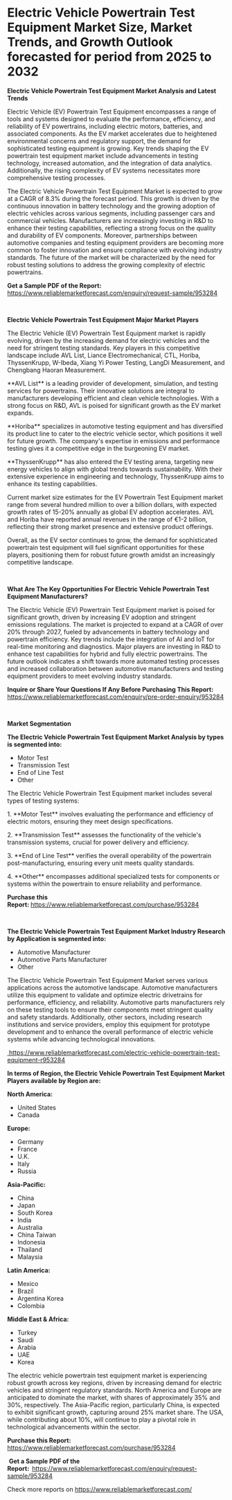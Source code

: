 <p><h1>Electric Vehicle Powertrain Test Equipment Market Size, Market Trends, and Growth Outlook forecasted for period from 2025 to 2032</h1></p><p><strong>Electric Vehicle Powertrain Test Equipment Market Analysis and Latest Trends</strong></p>
<p><p>Electric Vehicle (EV) Powertrain Test Equipment encompasses a range of tools and systems designed to evaluate the performance, efficiency, and reliability of EV powertrains, including electric motors, batteries, and associated components. As the EV market accelerates due to heightened environmental concerns and regulatory support, the demand for sophisticated testing equipment is growing. Key trends shaping the EV powertrain test equipment market include advancements in testing technology, increased automation, and the integration of data analytics. Additionally, the rising complexity of EV systems necessitates more comprehensive testing processes. </p><p>The Electric Vehicle Powertrain Test Equipment Market is expected to grow at a CAGR of 8.3% during the forecast period. This growth is driven by the continuous innovation in battery technology and the growing adoption of electric vehicles across various segments, including passenger cars and commercial vehicles. Manufacturers are increasingly investing in R&D to enhance their testing capabilities, reflecting a strong focus on the quality and durability of EV components. Moreover, partnerships between automotive companies and testing equipment providers are becoming more common to foster innovation and ensure compliance with evolving industry standards. The future of the market will be characterized by the need for robust testing solutions to address the growing complexity of electric powertrains.</p></p>
<p><strong>Get a Sample PDF of the Report:&nbsp;</strong> <a href="https://www.reliablemarketforecast.com/enquiry/request-sample/953284?utm_campaign=2781&utm_medium=2&utm_source=Github&utm_content=ia&utm_term=30032025&utm_id=electric-vehicle-powertrain-test-equipment">https://www.reliablemarketforecast.com/enquiry/request-sample/953284</a></p>
<p>&nbsp;</p>
<p><strong>Electric Vehicle Powertrain Test Equipment Major Market Players</strong></p>
<p><p>The Electric Vehicle (EV) Powertrain Test Equipment market is rapidly evolving, driven by the increasing demand for electric vehicles and the need for stringent testing standards. Key players in this competitive landscape include AVL List, Liance Electromechanical, CTL, Horiba, ThyssenKrupp, W-Ibeda, Xiang Yi Power Testing, LangDi Measurement, and Chengbang Haoran Measurement. </p><p>**AVL List** is a leading provider of development, simulation, and testing services for powertrains. Their innovative solutions are integral to manufacturers developing efficient and clean vehicle technologies. With a strong focus on R&D, AVL is poised for significant growth as the EV market expands.</p><p>**Horiba** specializes in automotive testing equipment and has diversified its product line to cater to the electric vehicle sector, which positions it well for future growth. The company's expertise in emissions and performance testing gives it a competitive edge in the burgeoning EV market.</p><p>**ThyssenKrupp** has also entered the EV testing arena, targeting new energy vehicles to align with global trends towards sustainability. With their extensive experience in engineering and technology, ThyssenKrupp aims to enhance its testing capabilities.</p><p>Current market size estimates for the EV Powertrain Test Equipment market range from several hundred million to over a billion dollars, with expected growth rates of 15-20% annually as global EV adoption accelerates. AVL and Horiba have reported annual revenues in the range of €1-2 billion, reflecting their strong market presence and extensive product offerings.</p><p>Overall, as the EV sector continues to grow, the demand for sophisticated powertrain test equipment will fuel significant opportunities for these players, positioning them for robust future growth amidst an increasingly competitive landscape.</p></p>
<p>&nbsp;</p>
<p><strong>What Are The Key Opportunities For Electric Vehicle Powertrain Test Equipment Manufacturers?</strong></p>
<p><p>The Electric Vehicle (EV) Powertrain Test Equipment market is poised for significant growth, driven by increasing EV adoption and stringent emissions regulations. The market is projected to expand at a CAGR of over 20% through 2027, fueled by advancements in battery technology and powertrain efficiency. Key trends include the integration of AI and IoT for real-time monitoring and diagnostics. Major players are investing in R&D to enhance test capabilities for hybrid and fully electric powertrains. The future outlook indicates a shift towards more automated testing processes and increased collaboration between automotive manufacturers and testing equipment providers to meet evolving industry standards.</p></p>
<p><strong>Inquire or Share Your Questions If Any Before Purchasing This Report:</strong> <a href="https://www.reliablemarketforecast.com/enquiry/pre-order-enquiry/953284?utm_campaign=2781&utm_medium=2&utm_source=Github&utm_content=ia&utm_term=30032025&utm_id=electric-vehicle-powertrain-test-equipment">https://www.reliablemarketforecast.com/enquiry/pre-order-enquiry/953284</a></p>
<p>&nbsp;</p>
<p><strong>Market Segmentation</strong></p>
<p><strong>The Electric Vehicle Powertrain Test Equipment Market Analysis by types is segmented into:</strong></p>
<p><ul><li>Motor Test</li><li>Transmission Test</li><li>End of Line Test</li><li>Other</li></ul></p>
<p><p>The Electric Vehicle Powertrain Test Equipment market includes several types of testing systems: </p><p>1. **Motor Test** involves evaluating the performance and efficiency of electric motors, ensuring they meet design specifications.</p><p>2. **Transmission Test** assesses the functionality of the vehicle's transmission systems, crucial for power delivery and efficiency.</p><p>3. **End of Line Test** verifies the overall operability of the powertrain post-manufacturing, ensuring every unit meets quality standards.</p><p>4. **Other** encompasses additional specialized tests for components or systems within the powertrain to ensure reliability and performance.</p></p>
<p><strong>Purchase this Report:&nbsp;</strong><a href="https://www.reliablemarketforecast.com/purchase/953284?utm_campaign=2781&utm_medium=2&utm_source=Github&utm_content=ia&utm_term=30032025&utm_id=electric-vehicle-powertrain-test-equipment">https://www.reliablemarketforecast.com/purchase/953284</a></p>
<p>&nbsp;</p>
<p><strong>The Electric Vehicle Powertrain Test Equipment Market Industry Research by Application is segmented into:</strong></p>
<p><ul><li>Automotive Manufacturer</li><li>Automotive Parts Manufacturer</li><li>Other</li></ul></p>
<p><p>The Electric Vehicle Powertrain Test Equipment Market serves various applications across the automotive landscape. Automotive manufacturers utilize this equipment to validate and optimize electric drivetrains for performance, efficiency, and reliability. Automotive parts manufacturers rely on these testing tools to ensure their components meet stringent quality and safety standards. Additionally, other sectors, including research institutions and service providers, employ this equipment for prototype development and to enhance the overall performance of electric vehicle systems while advancing technological innovations.</p></p>
<p><a href="https://www.reliablemarketforecast.com/electric-vehicle-powertrain-test-equipment-r953284?utm_campaign=2781&utm_medium=2&utm_source=Github&utm_content=ia&utm_term=30032025&utm_id=electric-vehicle-powertrain-test-equipment">&nbsp;https://www.reliablemarketforecast.com/electric-vehicle-powertrain-test-equipment-r953284</a></p>
<p><strong>In terms of Region, the Electric Vehicle Powertrain Test Equipment Market Players available by Region are:</strong></p>
<p>
    <p> <strong> North America: </strong>
        <ul>
            <li>United States</li>
            <li>Canada</li>
        </ul>
        </p> 
    <p> <strong> Europe: </strong>
        <ul>
            <li>Germany</li>
            <li>France</li>
            <li>U.K.</li>
            <li>Italy</li>
            <li>Russia</li>
        </ul>
        </p> 
    <p> <strong> Asia-Pacific: </strong>
        <ul>
            <li>China</li>
            <li>Japan</li>
            <li>South Korea</li>
            <li>India</li>
            <li>Australia</li>
            <li>China Taiwan</li>
            <li>Indonesia</li>
            <li>Thailand</li>
            <li>Malaysia</li>
        </ul>
        </p> 
    <p> <strong> Latin America: </strong>
        <ul>
            <li>Mexico</li>
            <li>Brazil</li>
            <li>Argentina Korea</li>
            <li>Colombia</li>
        </ul>
        </p> 
    <p> <strong> Middle East & Africa: </strong>
        <ul>
            <li>Turkey</li>
            <li>Saudi</li>
            <li>Arabia</li>
            <li>UAE</li>
            <li>Korea</li>
        </ul>
    </p>
    </p>
<p><p>The electric vehicle powertrain test equipment market is experiencing robust growth across key regions, driven by increasing demand for electric vehicles and stringent regulatory standards. North America and Europe are anticipated to dominate the market, with shares of approximately 35% and 30%, respectively. The Asia-Pacific region, particularly China, is expected to exhibit significant growth, capturing around 25% market share. The USA, while contributing about 10%, will continue to play a pivotal role in technological advancements within the sector.</p></p>
<p><strong>Purchase this Report: </strong><a href="https://www.reliablemarketforecast.com/purchase/953284?utm_campaign=2781&utm_medium=2&utm_source=Github&utm_content=ia&utm_term=30032025&utm_id=electric-vehicle-powertrain-test-equipment">https://www.reliablemarketforecast.com/purchase/953284</a></p>
<p>&nbsp;<strong>Get a Sample PDF of the Report:&nbsp;&nbsp;</strong><a href="https://www.reliablemarketforecast.com/enquiry/request-sample/953284?utm_campaign=2781&utm_medium=2&utm_source=Github&utm_content=ia&utm_term=30032025&utm_id=electric-vehicle-powertrain-test-equipment">https://www.reliablemarketforecast.com/enquiry/request-sample/953284</a></p>
<p><strong></strong></p>
<p>Check more reports on <a href="https://www.reliablemarketforecast.com/?utm_campaign=2781&utm_medium=2&utm_source=Github&utm_content=ia&utm_term=30032025&utm_id=electric-vehicle-powertrain-test-equipment">https://www.reliablemarketforecast.com/</a></p>